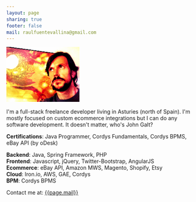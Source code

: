 ```yaml
---
layout: page
sharing: true
footer: false
mail: raulfuentevallina@gmail.com
---
```



<img src="../images/logo_me.png" class="center" title="me"/>


I'm a full-stack freelance developer living in Asturies (north of Spain). I'm mostly focused on custom ecommerce integrations but I can do any software development. It doesn't matter, who's John Galt?

**Certifications**: Java Programmer, Cordys Fundamentals, Cordys BPMS, eBay API (by oDesk)


   **Backend**: Java, Spring Framework, PHP  
   **Frontend**: Javascript, jQuery, Twitter-Bootstrap, AngularJS  
   **Ecommerce**: eBay API, Amazon MWS, Magento, Shopify, Etsy  
   **Cloud**: Iron.io, AWS, GAE, Cordys  
   **BPM**: Cordys BPMS  


Contact me at: [{{page.mail}}](mailto:{{page.mail}})










